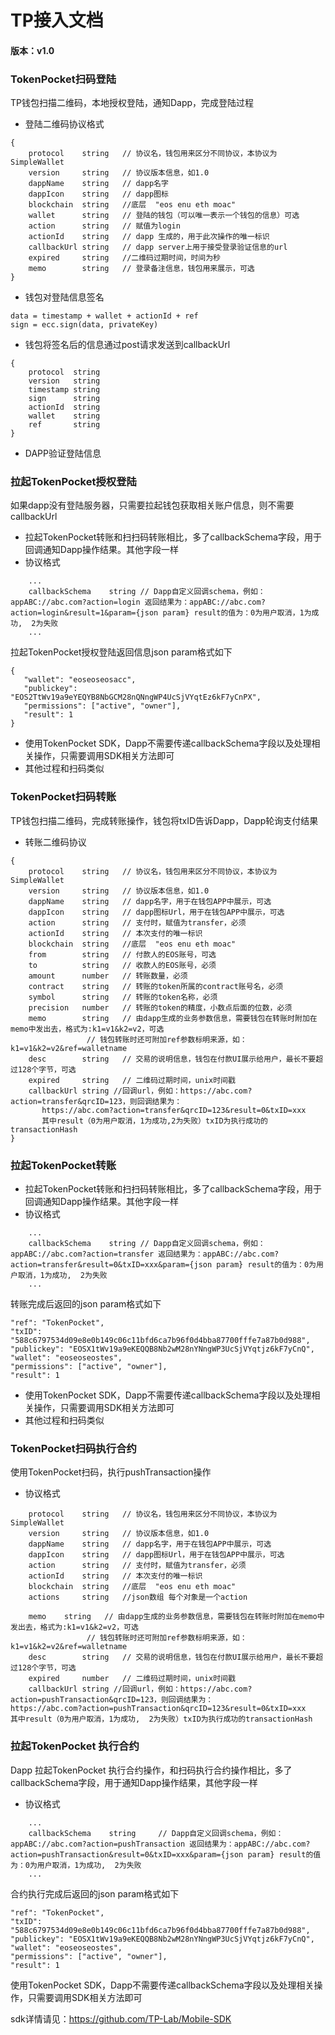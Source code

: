 # TP接入文档

#### 版本：v1.0

### TokenPocket扫码登陆

TP钱包扫描二维码，本地授权登陆，通知Dapp，完成登陆过程

- 登陆二维码协议格式
~~~
{
    protocol	string   // 协议名，钱包用来区分不同协议，本协议为 SimpleWallet
    version     string   // 协议版本信息，如1.0
    dappName    string   // dapp名字
    dappIcon    string   // dapp图标
    blockchain  string   //底层  "eos enu eth moac"
    wallet      string   // 登陆的钱包（可以唯一表示一个钱包的信息）可选
    action      string   // 赋值为login
    actionId    string   // dapp 生成的，用于此次操作的唯一标识   
    callbackUrl string   // dapp server上用于接受登录验证信息的url
    expired	    string   //二维码过期时间，时间为秒
    memo	    string   // 登录备注信息，钱包用来展示，可选
}
~~~

- 钱包对登陆信息签名
~~~
data = timestamp + wallet + actionId + ref
sign = ecc.sign(data, privateKey)
~~~


- 钱包将签名后的信息通过post请求发送到callbackUrl
~~~
{
    protocol  string
    version   string
    timestamp string
    sign      string
    actionId  string
    wallet    string
    ref       string
}
~~~

- DAPP验证登陆信息

### 拉起TokenPocket授权登陆
如果dapp没有登陆服务器，只需要拉起钱包获取相关账户信息，则不需要callbackUrl
- 拉起TokenPocket转账和扫扫码转账相比，多了callbackSchema字段，用于回调通知Dapp操作结果。其他字段一样
- 协议格式
~~~
    ...
    callbackSchema    string // Dapp自定义回调schema，例如：appABC://abc.com?action=login 返回结果为：appABC://abc.com?action=login&result=1&param={json param} result的值为：0为用户取消，1为成功,  2为失败
    ...
~~~

拉起TokenPocket授权登陆返回信息json param格式如下
~~~
{
   "wallet": "eoseoseosacc",
   "publickey": "EOS2TtWv19a9eYEQYB8NbGCM28nQNngWP4UcSjVYqtEz6kF7yCnPX",
   "permissions": ["active", "owner"],
   "result": 1
}
~~~

- 使用TokenPocket SDK，Dapp不需要传递callbackSchema字段以及处理相关操作，只需要调用SDK相关方法即可
- 其他过程和扫码类似

### TokenPocket扫码转账
TP钱包扫描二维码，完成转账操作，钱包将txID告诉Dapp，Dapp轮询支付结果

- 转账二维码协议
~~~
{
    protocol    string   // 协议名，钱包用来区分不同协议，本协议为 SimpleWallet
    version     string   // 协议版本信息，如1.0
    dappName    string   // dapp名字，用于在钱包APP中展示，可选
    dappIcon    string   // dapp图标Url，用于在钱包APP中展示，可选
    action      string   // 支付时，赋值为transfer，必须
    actionId    string   // 本次支付的唯一标识
    blockchain  string   //底层  "eos enu eth moac"
    from        string   // 付款人的EOS账号，可选
    to          string   // 收款人的EOS账号，必须
    amount      number   // 转账数量，必须
    contract    string   // 转账的token所属的contract账号名，必须
    symbol      string   // 转账的token名称，必须
    precision   number   // 转账的token的精度，小数点后面的位数，必须
    memo        string   // 由dapp生成的业务参数信息，需要钱包在转账时附加在memo中发出去，格式为:k1=v1&k2=v2，可选
			     // 钱包转账时还可附加ref参数标明来源，如：k1=v1&k2=v2&ref=walletname
    desc	    string   // 交易的说明信息，钱包在付款UI展示给用户，最长不要超过128个字节，可选			     
    expired	    string   // 二维码过期时间，unix时间戳
    callbackUrl string //回调url，例如：https://abc.com?action=transfer&qrcID=123，则回调结果为：
       https://abc.com?action=transfer&qrcID=123&result=0&txID=xxx
       其中result（0为用户取消，1为成功,2为失败）txID为执行成功的transactionHash
}
~~~

### 拉起TokenPocket转账
- 拉起TokenPocket转账和扫扫码转账相比，多了callbackSchema字段，用于回调通知Dapp操作结果。其他字段一样
- 协议格式
~~~
    ...
    callbackSchema    string // Dapp自定义回调schema，例如：appABC://abc.com?action=transfer 返回结果为：appABC://abc.com?action=transfer&result=0&txID=xxx&param={json param} result的值为：0为用户取消，1为成功,  2为失败
    ...
~~~

转账完成后返回的json param格式如下
~~~
"ref": "TokenPocket",
"txID": "588c6797534d09e8e0b149c06c11bfd6ca7b96f0d4bba87700fffe7a87b0d988",
"publickey": "EOSX1tWv19a9eKEQQB8Nb2wM28nYNngWP3UcSjVYqtjz6kF7yCnQ",
"wallet": "eoseoseostes",
"permissions": ["active", "owner"],
"result": 1
~~~


- 使用TokenPocket SDK，Dapp不需要传递callbackSchema字段以及处理相关操作，只需要调用SDK相关方法即可
- 其他过程和扫码类似

### TokenPocket扫码执行合约
使用TokenPocket扫码，执行pushTransaction操作
- 协议格式
~~~
    protocol    string   // 协议名，钱包用来区分不同协议，本协议为 SimpleWallet
    version     string   // 协议版本信息，如1.0
    dappName    string   // dapp名字，用于在钱包APP中展示，可选
    dappIcon    string   // dapp图标Url，用于在钱包APP中展示，可选
    action      string   // 支付时，赋值为transfer，必须
    actionId    string   // 本次支付的唯一标识
    blockchain  string   //底层  "eos enu eth moac"
    actions     string   //json数组 每个对象是一个action

    memo    string   // 由dapp生成的业务参数信息，需要钱包在转账时附加在memo中发出去，格式为:k1=v1&k2=v2，可选
			     // 钱包转账时还可附加ref参数标明来源，如：k1=v1&k2=v2&ref=walletname
    desc	    string   // 交易的说明信息，钱包在付款UI展示给用户，最长不要超过128个字节，可选			     
    expired	    number   // 二维码过期时间，unix时间戳
    callbackUrl string //回调url，例如：https://abc.com?action=pushTransaction&qrcID=123，则回调结果为：
https://abc.com?action=pushTransaction&qrcID=123&result=0&txID=xxx
其中result（0为用户取消，1为成功,  2为失败）txID为执行成功的transactionHash 
~~~

### 拉起TokenPocket 执行合约
Dapp 拉起TokenPocket 执行合约操作，和扫码执行合约操作相比，多了callbackSchema字段，用于通知Dapp操作结果，其他字段一样
- 协议格式
~~~
    ...
    callbackSchema    string     // Dapp自定义回调schema，例如：appABC://abc.com?action=pushTransaction 返回结果为：appABC://abc.com?action=pushTransaction&result=0&txID=xxx&param={json param} result的值为：0为用户取消，1为成功,  2为失败
    ...
~~~


合约执行完成后返回的json param格式如下
~~~
"ref": "TokenPocket",
"txID": "588c6797534d09e8e0b149c06c11bfd6ca7b96f0d4bba87700fffe7a87b0d988",
"publickey": "EOSX1tWv19a9eKEQQB8Nb2wM28nYNngWP3UcSjVYqtjz6kF7yCnQ",
"wallet": "eoseoseostes",
"permissions": ["active", "owner"],
"result": 1
~~~

使用TokenPocket SDK，Dapp不需要传递callbackSchema字段以及处理相关操作，只需要调用SDK相关方法即可

sdk详情请见：https://github.com/TP-Lab/Mobile-SDK

